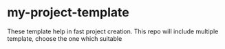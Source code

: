# my-project-template
These template help in fast project creation. This repo will include multiple template, choose the one which suitable
